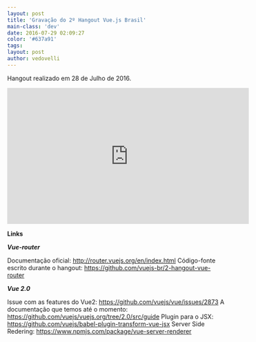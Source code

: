 ```yaml
---
layout: post
title: 'Gravação do 2º Hangout Vue.js Brasil'
main-class: 'dev'
date: 2016-07-29 02:09:27 
color: '#637a91'
tags: 
layout: post
author: vedovelli
---
```


Hangout realizado em 28 de Julho de 2016.

<iframe width="560" height="315" src="https://www.youtube.com/embed/1MEY74BY_Ds" frameborder="0" allowfullscreen></iframe>

**Links**

***Vue-router***

Documentação oficial: http://router.vuejs.org/en/index.html
Código-fonte escrito durante o hangout: https://github.com/vuejs-br/2-hangout-vue-router

***Vue 2.0***

Issue com as features do Vue2: https://github.com/vuejs/vue/issues/2873
A documentação que temos até o momento: https://github.com/vuejs/vuejs.org/tree/2.0/src/guide
Plugin para o JSX: https://github.com/vuejs/babel-plugin-transform-vue-jsx
Server Side Redering: https://www.npmjs.com/package/vue-server-renderer
